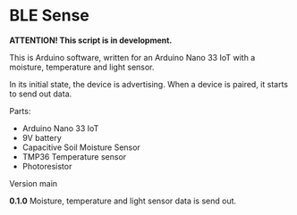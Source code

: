 # BLE Sense

**ATTENTION! This script is in development.**

This is Arduino software, written for an Arduino Nano 33 IoT with a moisture, temperature and light sensor.

In its initial state, the device is advertising. When a device is paired, it starts to send out data.

Parts:
- Arduino Nano 33 IoT
- 9V battery
- Capacitive Soil Moisture Sensor
- TMP36 Temperature sensor
- Photoresistor

Version main

**0.1.0**
Moisture, temperature and light sensor data is send out.
